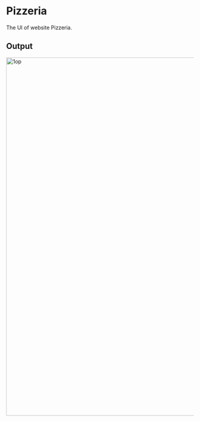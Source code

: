 # Pizzeria
The UI of website Pizzeria.

## Output
<img width="960" alt="1op" src="https://user-images.githubusercontent.com/79155106/141609877-7ed7cae4-0271-4ca0-8504-98d747b8c850.png">
